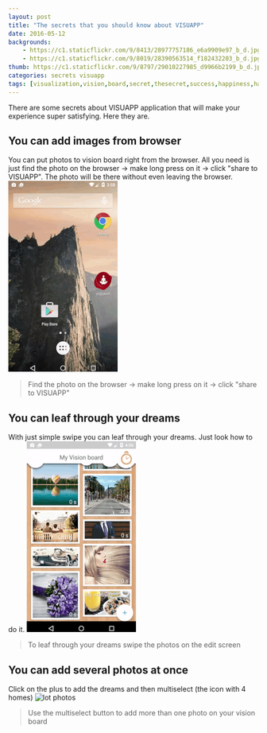 ```yaml
---
layout: post
title: "The secrets that you should know about VISUAPP"
date: 2016-05-12
backgrounds:
    - https://c1.staticflickr.com/9/8413/28977757186_e6a9909e97_b_d.jpg
    - https://c1.staticflickr.com/9/8019/28390563514_f182432203_b_d.jpg
thumb: https://c1.staticflickr.com/9/8797/29010227985_d9966b2199_b_d.jpg
categories: secrets visuapp
tags: [visualization,vision,board,secret,thesecret,success,happiness,happy,relax,dream,goal,achievement,energy,feel,feeling,world,universe,believe,better,power,future,beauty,love,best,imagination,attraction,materialize,money,health,secret,visuapp,android,app,smarthumanapps]
---
```


There are some secrets about VISUAPP application that will make your experience super satisfying. Here they are.

## You can add images from browser 
You can put photos to vision board right from the browser. All you need is just find the photo on the browser -> make long press on it -> click "share to VISUAPP". The photo will be there without even leaving the browser.
![from browser](../assets/images/from_browser.gif)

> Find the photo on the browser -> make long press on it -> click "share to VISUAPP"

## You can leaf through your dreams
With just simple swipe you can leaf through your dreams. Just look how to do it.
![swiping](../assets/images/swiping.gif)

> To leaf through your dreams swipe the photos on the edit screen

## You can add several photos at once
Click on the plus to add the dreams and then multiselect (the icon with 4 homes)
![lot photos](../assets/images/add_a_alot_atonce.gif)

> Use the multiselect button to add more than one photo on your vision board

